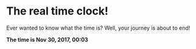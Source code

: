 # The real time clock!

Ever wanted to know what the time is? Well, your journey is about to end!

**The time is Nov 30, 2017, 00:03**